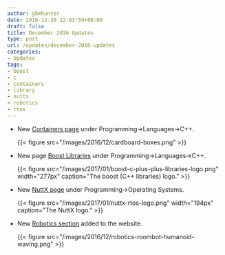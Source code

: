 ```yaml
---
author: gbmhunter
date: 2016-12-30 22:03:59+00:00
draft: false
title: December 2016 Updates
type: post
url: /updates/december-2016-updates
categories:
- Updates
tags:
- boost
- c
- containers
- library
- nuttx
- robotics
- rtos
---
```



* New [Containers page](http://blog.mbedded.ninja/programming/languages/c-plus-plus/containers) under Programming->Languages->C++.  

	{{< figure src="/images/2016/12/cardboard-boxes.png"   >}}

* New page [Boost Libraries](http://blog.mbedded.ninja/programming/languages/c-plus-plus/boost-libraries) under Programming->Languages->C++.  

	{{< figure src="/images/2017/01/boost-c-plus-plus-libraries-logo.png" width="277px" caption="The boost (C++ libraries) logo."  >}}

* New [NuttX page](http://blog.mbedded.ninja/programming/operating-systems/nuttx) under Programming->Operating Systems.  

	{{< figure src="/images/2017/01/nuttx-rtos-logo.png" width="194px" caption="The NuttX logo."  >}}

* New [Robotics section](http://blog.mbedded.ninja/robotics) added to the website.  

	{{< figure src="/images/2016/12/robotics-roombot-humanoid-waving.png"   >}}
